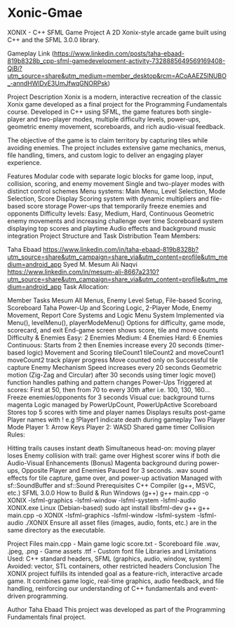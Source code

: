 # Xonic-Gmae
XONIX - C++ SFML Game Project
A 2D Xonix-style arcade game built using C++ and the SFML 3.0.0 library.

Gameplay Link
(https://www.linkedin.com/posts/taha-ebaad-819b8328b_cpp-sfml-gamedevelopment-activity-7328885649569169408-QjBi?utm_source=share&utm_medium=member_desktop&rcm=ACoAAEZ5lNUBO_-anndHWlDvE3UmJfwqGNORPsk)

Project Description
Xonix is a modern, interactive recreation of the classic Xonix game developed as a final project for the Programming Fundamentals course. Developed in C++ using SFML, the game features both single-player and two-player modes, multiple difficulty levels, power-ups, geometric enemy movement, scoreboards, and rich audio-visual feedback.

The objective of the game is to claim territory by capturing tiles while avoiding enemies. The project includes extensive game mechanics, menus, file handling, timers, and custom logic to deliver an engaging player experience.

Features
Modular code with separate logic blocks for game loop, input, collision, scoring, and enemy movement
Single and two-player modes with distinct control schemes
Menu systems: Main Menu, Level Selection, Mode Selection, Score Display
Scoring system with dynamic multipliers and file-based score storage
Power-ups that temporarily freeze enemies and opponents
Difficulty levels: Easy, Medium, Hard, Continuous
Geometric enemy movements and increasing challenge over time
Scoreboard system displaying top scores and playtime
Audio effects and background music integration
Project Structure and Task Distribution
Team Members:

Taha Ebaad https://www.linkedin.com/in/taha-ebaad-819b8328b?utm_source=share&utm_campaign=share_via&utm_content=profile&utm_medium=android_app
Syed M. Mesum Ali Naqvi https://www.linkedin.com/in/mesum-ali-8667a2310?utm_source=share&utm_campaign=share_via&utm_content=profile&utm_medium=android_app
Task Allocation:

Member	Tasks
Mesum	All Menus, Enemy Level Setup, File-based Scoring, Scoreboard
Taha	Power-Up and Scoring Logic, 2-Player Mode, Enemy Movement, Report
Core Systems and Logic
Menu System
Implemented via Menu(), levelMenu(), playerModeMenu()
Options for difficulty, game mode, scorecard, and exit
End-game screen shows score, tile and move counts
Difficulty & Enemies
Easy: 2 Enemies
Medium: 4 Enemies
Hard: 6 Enemies
Continuous: Starts from 2 then Enemies increase every 20 seconds (timer-based logic)
Movement and Scoring
tileCount1 tileCount2 and moveCount1 moveCount2 track player progress
Move counted only on Successful tile capture
Enemy Mechanism
Speed increases every 20 seconds
Geometric motion (Zig-Zag and Circular) after 30 seconds using timer logic
move() function handles pathing and pattern changes
Power-Ups
Triggered at scores: First at 50, then from 70 to every 30th after i.e. 100, 130, 160...
Freeze enemies/opponents for 3 seconds
Visual cue: background turns magenta
Logic managed by PowerUpCount, PowerUpActive
Scoreboard
Stores top 5 scores with time and player names
Displays results post-game
Player names with ! e.g !Player1 indicate death during gameplay
Two Player Mode
Player 1: Arrow Keys
Player 2: WASD
Shared game timer
Collision Rules:

Hitting trails causes instant death
Simultaneous head-on: moving player loses
Enemy collision with trail: game over
Highest scorer wins if both die
Audio-Visual Enhancements (Bonus)
Magenta background during power-ups, Opposite Player and Enemies Paused for 3 seconds.
.wav sound effects for tile capture, game over, and power-up activation
Managed with sf::SoundBuffer and sf::Sound
Prerequisites
C++ Compiler (g++, MSVC, etc.)
SFML 3.0.0
How to Build & Run
Windows (g++)
g++ main.cpp -o XONIX -lsfml-graphics -lsfml-window -lsfml-system -lsfml-audio
XONIX.exe
Linux (Debian-based)
sudo apt install libsfml-dev g++
g++ main.cpp -o XONIX -lsfml-graphics -lsfml-window -lsfml-system -lsfml-audio
./XONIX
Ensure all asset files (images, audio, fonts, etc.) are in the same directory as the executable.

Project Files
main.cpp - Main game logic
score.txt - Scoreboard file
.wav, .jpeg, .png - Game assets
.ttf - Custom font file
Libraries and Limitations
Used: C++ standard headers, SFML (graphics, audio, window, system)
Avoided: vector, STL containers, other restricted headers
Conclusion
The XONIX project fulfills its intended goal as a feature-rich, interactive arcade game. It combines game logic, real-time graphics, audio feedback, and file handling, reinforcing our understanding of C++ fundamentals and event-driven programming.

Author
Taha Ebaad
This project was developed as part of the Programming Fundamentals final project.
